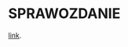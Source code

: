 # SPRAWOZDANIE

[link](https://docs.google.com/document/d/1X0T5osa5UZJw65C4sTz049vBc9amgaD0oQSryOEvwpM/edit?usp=sharing).
